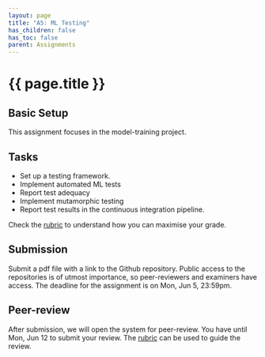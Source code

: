 ```yaml
---
layout: page
title: "A5: ML Testing"
has_children: false
has_toc: false
parent: Assignments
---
```


# {{ page.title }}


## Basic Setup

This assignment focuses in the model-training project.

## Tasks

- Set up a testing framework.
- Implement automated ML tests
- Report test adequacy
- Implement mutamorphic testing
- Report test results in the continuous integration pipeline.

Check the [rubric] to understand how you can maximise your grade.

## Submission

Submit a pdf file with a link to the Github repository.
Public access to the repositories is of utmost importance, so peer-reviewers and examiners have access.
The deadline for the assignment is on Mon, Jun 5, 23:59pm.


## Peer-review

After submission, we will open the system for peer-review.
You have until Mon, Jun 12 to submit your review. The [rubric] can be used to guide the review.

[rubric]: ../../assessment/a5-ml-testing

<!--
Rubric 

 -->